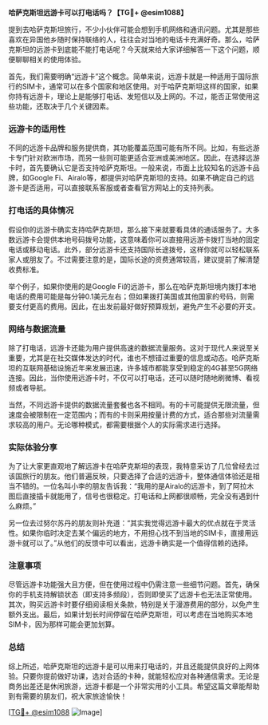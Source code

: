 **哈萨克斯坦远游卡可以打电话吗？【TG💪+ @esim1088】**

提到去哈萨克斯坦旅行，不少小伙伴可能会想到手机网络和通讯问题。尤其是那些喜欢在异国他乡随时保持联络的人，往往会对当地的电话卡充满好奇。那么，哈萨克斯坦的远游卡到底能不能打电话呢？今天就来给大家详细解答一下这个问题，顺便聊聊相关的使用体验。

首先，我们需要明确“远游卡”这个概念。简单来说，远游卡就是一种适用于国际旅行的SIM卡，通常可以在多个国家和地区使用。对于哈萨克斯坦这样的国家，如果你持有远游卡，理论上是能够打电话、发短信以及上网的。不过，能否正常使用这些功能，还取决于几个关键因素。

### **远游卡的适用性**
不同的远游卡品牌和服务提供商，其功能覆盖范围可能有所不同。比如，有些远游卡专门针对欧洲市场，而另一些则可能更适合亚洲或美洲地区。因此，在选择远游卡时，首先要确认它是否支持哈萨克斯坦。一般来说，市面上比较知名的远游卡品牌，如Google Fi、Airalo等，都提供对哈萨克斯坦的支持。如果不确定自己的远游卡是否适用，可以直接联系客服或者查看官方网站上的支持列表。

### **打电话的具体情况**
假设你的远游卡确实支持哈萨克斯坦，那么接下来就要看具体的通话服务了。大多数远游卡会提供本地号码拨号功能，这意味着你可以直接用远游卡拨打当地的固定电话或移动电话。此外，部分远游卡还支持国际长途拨号，这样你就可以轻松联系家人或朋友了。不过需要注意的是，国际长途的资费通常较高，建议提前了解清楚收费标准。

举个例子，如果你使用的是Google Fi的远游卡，那么在哈萨克斯坦境内拨打本地电话的费用可能是每分钟0.1美元左右；但如果拨打美国或其他国家的号码，则需要支付更高的费用。因此，在出发前最好做好预算规划，避免产生不必要的开支。

### **网络与数据流量**
除了打电话，远游卡还能为用户提供高速的数据流量服务。这对于现代人来说至关重要，尤其是在社交媒体发达的时代，谁也不想错过重要的信息或动态。哈萨克斯坦的互联网基础设施近年来发展迅速，许多城市都能享受到稳定的4G甚至5G网络连接。因此，当你使用远游卡时，不仅可以打电话，还可以随时随地刷微博、看视频或者导航。

当然，不同远游卡提供的数据流量套餐也各不相同。有的卡可能提供无限流量，但速度会被限制在一定范围内；而有的卡则采用按量计费的方式，适合那些对流量需求较高的用户。无论哪种模式，都需要根据个人的实际需求进行选择。

### **实际体验分享**
为了让大家更直观地了解远游卡在哈萨克斯坦的表现，我特意采访了几位曾经去过该国旅行的朋友。他们普遍反映，只要选择了合适的远游卡，整体通信体验还是相当不错的。一位名叫小李的朋友告诉我：“我用的是Airalo的远游卡，到了阿拉木图后直接插卡就能用了，信号也很稳定。打电话和上网都很顺畅，完全没有遇到什么麻烦。”

另一位去过努尔苏丹的朋友则补充道：“其实我觉得远游卡最大的优点就在于灵活性。如果你临时决定去某个偏远的地方，不用担心找不到当地的SIM卡，直接用远游卡就可以了。”从他们的反馈中可以看出，远游卡确实是一个值得信赖的选择。

### **注意事项**
尽管远游卡功能强大且方便，但在使用过程中仍需注意一些细节问题。首先，确保你的手机支持解锁状态（即支持多频段），否则即使买了远游卡也无法正常使用。其次，购买远游卡时要仔细阅读相关条款，特别是关于漫游费用的部分，以免产生额外支出。最后，如果计划长时间停留在哈萨克斯坦，可以考虑在当地购买本地SIM卡，因为那样可能会更加划算。

### **总结**
综上所述，哈萨克斯坦的远游卡是可以用来打电话的，并且还能提供良好的上网体验。只要你提前做好功课，选对合适的卡种，就能轻松应对各种通信需求。无论是商务出差还是休闲旅游，远游卡都是一个非常实用的小工具。希望这篇文章能帮助到有需要的朋友们，祝大家旅途愉快！

[[TG💪+ @esim1088](https://t.me/s/esim1088) ![Image](https://i.postimg.cc/4NQfJmqS/Snipaste-2025-05-13-00-14-12.png)]